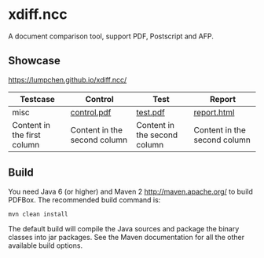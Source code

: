 # xdiff.ncc
A document comparison tool, support PDF, Postscript and AFP.

## Showcase
https://lumpchen.github.io/xdiff.ncc/

Testcase | Control | Test | Report
------------ | ------------- | ------------- | ------------- 
misc | [control.pdf](./src/test/resources/testcases/xdiff/misc/control.pdf) | [test.pdf](./src/test/resources/testcases/xdiff/misc/test.pdf) | [report.html](./src/test/resources/testcases/xdiff/misc/report/report.html)
Content in the first column | Content in the second column | Content in the second column | Content in the second column

Build
-----

You need Java 6 (or higher) and Maven 2 <http://maven.apache.org/> to build PDFBox. The recommended build command is:

    mvn clean install

The default build will compile the Java sources and package the binary classes into jar packages. See the Maven documentation for all the other available build options.
